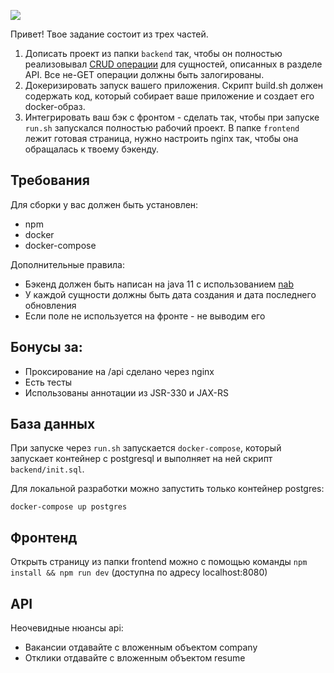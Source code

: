 ![](https://habrastorage.org/webt/i4/vc/ut/i4vcut4xumyn9e51-37njhahkdo.png)

Привет! Твое задание состоит из трех частей.

1. Дописать проект из папки `backend` так, чтобы он полностью реализовывал [CRUD операции](https://ru.wikipedia.org/wiki/CRUD) для сущностей, описанных в разделе API. Все не-GET операции должны быть залогированы.
2. Докеризировать запуск вашего приложения. Скрипт build.sh должен содержать код, который собирает ваше приложение и создает его docker-образ.
3. Интегрировать ваш бэк с фронтом - сделать так, чтобы при запуске `run.sh` запускался полностью рабочий проект.
В папке `frontend` лежит готовая страница, нужно настроить nginx так, чтобы она обращалась к твоему бэкенду.


## Требования

Для сборки у вас должен быть установлен:
* npm
* docker
* docker-compose

Дополнительные правила:

* Бэкенд должен быть написан на java 11 с использованием [nab](https://github.com/hhru/nuts-and-bolts)
* У каждой сущности должны быть дата создания и дата последнего обновления
* Если поле не используется на фронте - не выводим его

## Бонусы за:
* Проксирование на /api сделано через nginx
* Есть тесты
* Использованы аннотации из JSR-330 и JAX-RS

## База данных
При запуске через `run.sh` запускается `docker-compose`, 
который запускает контейнер с postgresql и выполняет на ней скрипт `backend/init.sql`. 

Для локальной разработки можно запустить только контейнер postgres:

`docker-compose up postgres`

## Фронтенд
Открыть страницу из папки frontend можно с помощью команды
`npm install && npm run dev`
(доступна по адресу localhost:8080)

## API
Неочевидные нюансы api:
* Вакансии отдавайте с вложенным объектом company
* Отклики отдавайте с вложенным объектом resume
